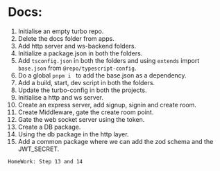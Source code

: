# Docs:

1. Initialise an empty turbo repo.
2. Delete the docs folder from apps.
3. Add http server and ws-backend folders.
4. Initialize a package.json in both the folders.
5. Add `tsconfig.json` in both the folders and using `extends` import `base.json` from `@repo/typescript-config`.
6. Do a global `pnpm i ` to add the base.json as a dependency.
7. Add a build, start, dev script in both the folders.
8. Update the turbo-config in both the projects.
9. Initialise a http and ws server.
10. Create an express server, add signup, signin and create room.
11. Create Middleware, gate the create room point.
12. Gate the web socket server using the token.
13. Create a DB package.
14. Using the db package in the http layer.
15. Add a common package where we can add the zod schema and the JWT_SECRET.  

```
HomeWork: Step 13 and 14
```